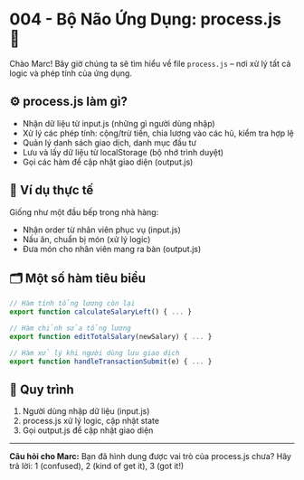 # 004 - Bộ Não Ứng Dụng: process.js 🧠

Chào Marc! Bây giờ chúng ta sẽ tìm hiểu về file `process.js` – nơi xử lý tất cả logic và phép tính của ứng dụng.

## ⚙️ process.js làm gì?

- Nhận dữ liệu từ input.js (những gì người dùng nhập)
- Xử lý các phép tính: cộng/trừ tiền, chia lương vào các hũ, kiểm tra hợp lệ
- Quản lý danh sách giao dịch, danh mục đầu tư
- Lưu và lấy dữ liệu từ localStorage (bộ nhớ trình duyệt)
- Gọi các hàm để cập nhật giao diện (output.js)

## 🧩 Ví dụ thực tế

Giống như một đầu bếp trong nhà hàng:
- Nhận order từ nhân viên phục vụ (input.js)
- Nấu ăn, chuẩn bị món (xử lý logic)
- Đưa món cho nhân viên mang ra bàn (output.js)

## 🗂️ Một số hàm tiêu biểu

```javascript
// Hàm tính tổng lương còn lại
export function calculateSalaryLeft() { ... }

// Hàm chỉnh sửa tổng lương
export function editTotalSalary(newSalary) { ... }

// Hàm xử lý khi người dùng lưu giao dịch
export function handleTransactionSubmit(e) { ... }
```

## 🔄 Quy trình
1. Người dùng nhập dữ liệu (input.js)
2. process.js xử lý logic, cập nhật state
3. Gọi output.js để cập nhật giao diện

---

**Câu hỏi cho Marc:** Bạn đã hình dung được vai trò của process.js chưa?
Hãy trả lời: 1 (confused), 2 (kind of get it), 3 (got it!)
